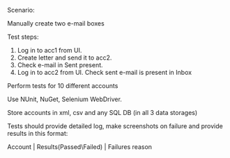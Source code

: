 Scenario:

Manually create two e-mail boxes

Test steps:
1.	Log in to acc1 from UI. 
2.	Create letter and send it to acc2.
3.	Check e-mail in Sent present.
4.	Log in to acc2 from UI. Check sent e-mail is present in Inbox

Perform tests for 10 different accounts

Use NUnit, NuGet, Selenium WebDriver.

Store accounts in xml, csv and any SQL DB (in all 3 data storages)

Tests should provide detailed log, make screenshots on failure and provide results in this format:

Account |	Results(Passed\Failed) |	Failures reason
